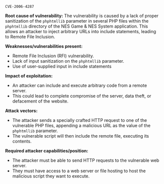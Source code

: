 ```
CVE-2006-4287
```

**Root cause of vulnerability:**
The vulnerability is caused by a lack of proper sanitization of the `phphtmllib` parameter in several PHP files within the `phphtmllib` directory of the NES Game & NES System application. This allows an attacker to inject arbitrary URLs into include statements, leading to Remote File Inclusion.

**Weaknesses/vulnerabilities present:**
- Remote File Inclusion (RFI) vulnerability.
- Lack of input sanitization on the `phphtmllib` parameter.
- Use of user-supplied input in include statements

**Impact of exploitation:**
- An attacker can include and execute arbitrary code from a remote server.
- This could lead to complete compromise of the server, data theft, or defacement of the website.

**Attack vectors:**
- The attacker sends a specially crafted HTTP request to one of the vulnerable PHP files, appending a malicious URL as the value of the `phphtmllib` parameter.
- The vulnerable script will then include the remote file, executing its contents.

**Required attacker capabilities/position:**
- The attacker must be able to send HTTP requests to the vulnerable web server.
- They must have access to a web server or file hosting to host the malicious script they want to execute.
```